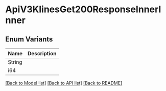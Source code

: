 # ApiV3KlinesGet200ResponseInnerInner

## Enum Variants

| Name | Description |
|---- | -----|
| String |  |
| i64 |  |

[[Back to Model list]](../README.md#documentation-for-models) [[Back to API list]](../README.md#documentation-for-api-endpoints) [[Back to README]](../README.md)


